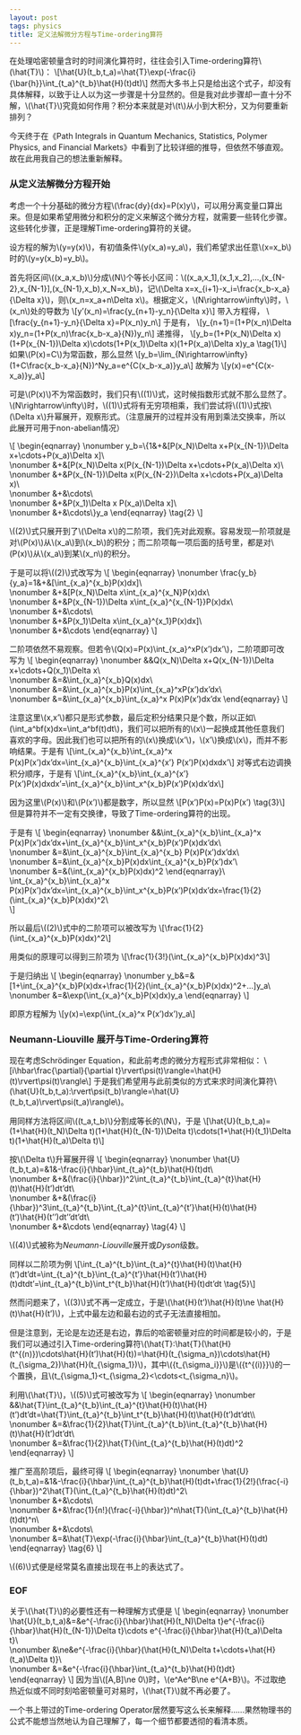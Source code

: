 ```yaml
---
layout: post
tags: physics
title: 定义法解微分方程与Time-ordering算符
---
```


在处理哈密顿量含时的时间演化算符时，往往会引入Time-ordering算符\\(\hat{T}\\)：
\\[\hat{U}(t_b,t_a)=\hat{T}\exp(-\frac{i}{\bar{h}}\int_{t_a}^{t_b}\hat{H}(t)dt)\\]
然而大多书上只是给出这个式子，却没有具体解释，以致于让人以为这一步骤是十分显然的。但是我对此步骤却一直十分不解，\\(\hat{T}\\)究竟如何作用？积分本来就是对\\(t\\)从小到大积分，又为何要重新排列？


今天终于在《Path Integrals in Quantum Mechanics, Statistics, Polymer Physics, and Financial Markets》中看到了比较详细的推导，但依然不够直观。故在此用我自己的想法重新解释。


### 从定义法解微分方程开始


考虑一个十分基础的微分方程\\(\frac{dy}{dx}=P(x)y\\)，可以用分离变量口算出来。但是如果希望用微分和积分的定义来解这个微分方程，就需要一些转化步骤。这些转化步骤，正是理解Time-ordering算符的关键。


设方程的解为\\(y=y(x)\\)，有初值条件\\(y(x_a)=y_a\\)，我们希望求出任意\\(x=x_b\\)时的\\(y=y(x_b)=y_b\\)。


首先将区间\\((x_a,x_b)\\)分成\\(N\\)个等长小区间：\\((x_a,x_1],(x_1,x_2],...,(x_{N-2},x_{N-1}],(x_{N-1},x_b),x_N=x_b\\)，记\\(\Delta x=x_{i+1}-x_i=\frac{x_b-x_a}{\Delta x}\\)，则\\(x_n=x_a+n\Delta x\\)。根据定义，\\(N\rightarrow\infty\\)时，\\(x_n\\)处的导数为
\\[y’(x_n)=\frac{y_{n+1}-y_n}{\Delta x}\\]
带入方程得，
\\[\frac{y_{n+1}-y_n}{\Delta x}=P(x_n)y_n\\]
于是有，
\\[y_{n+1}=(1+P(x_n)\Delta x)y_n=(1+P(x_n)\frac{x_b-x_a}{N})y_n\\]
递推得，
\\[y_b=(1+P(x_N)\Delta x)(1+P(x_{N-1})\Delta x)\cdots(1+P(x_1)\Delta x)(1+P(x_a)\Delta x)y_a \tag{1}\\]
如果\\(P(x)=C\\)为常函数，那么显然
\\[y_b=\lim_{N\rightarrow\infty}(1+C\frac{x_b-x_a}{N})^Ny_a=e^{C(x_b-x_a)}y_a\\]
故解为
\\[y(x)=e^{C(x-x_a)}y_a\\]


可是\\(P(x)\\)不为常函数时，我们只有\\((1)\\)式，这时候指数形式就不那么显然了。\\(N\rightarrow\infty\\)时，\\((1)\\)式将有无穷项相乘，我们尝试将\\((1)\\)式按\\(\Delta x\\)升幂展开，观察形式。（注意展开的过程并没有用到乘法交换率，所以此展开可用于non-abelian情况）


\\[
\begin{eqnarray}
\nonumber y_b=\\\{1&+&[P(x_N)\Delta x+P(x_{N-1})\Delta x+\cdots+P(x_a)\Delta x]\\\
\nonumber &+&[P(x_N)\Delta x(P(x_{N-1})\Delta x+\cdots+P(x_a)\Delta x)\\\
\nonumber &+&P(x_{N-1})\Delta x(P(x_{N-2})\Delta x+\cdots+P(x_a)\Delta x)\\\
\nonumber &+&\cdots\\\
\nonumber &+&P(x_1)\Delta x P(x_a)\Delta x]\\\
\nonumber &+&\cdots\\\}y_a
\end{eqnarray}
\tag{2}
\\]


\\((2)\\)式只展开到了\\(\Delta x\\)的二阶项，我们先对此观察。容易发现一阶项就是对\\(P(x)\\)从\\(x_a\\)到\\(x_b\\)的积分；而二阶项每一项后面的括号里，都是对\\(P(x)\\)从\\(x_a\\)到某\\(x_n\\)的积分。


于是可以将\\((2)\\)式改写为
\\[
\begin{eqnarray}
\nonumber \frac{y_b}{y_a}=1&+&[\int_{x_a}^{x_b}P(x)dx]\\\
\nonumber &+&[P(x_N)\Delta x\int_{x_a}^{x_N}P(x)dx\\\
\nonumber &+&P(x_{N-1})\Delta x\int_{x_a}^{x_{N-1}}P(x)dx\\\
\nonumber &+&\cdots\\\
\nonumber &+&P(x_1)\Delta x\int_{x_a}^{x_1}P(x)dx]\\\
\nonumber &+&\cdots
\end{eqnarray}
\\]


二阶项依然不易观察。但若令\\(Q(x)=P(x)\int_{x_a}^xP(x’)dx’\\)，二阶项即可改写为
\\[
\begin{eqnarray}
\nonumber &&Q(x_N)\Delta x+Q(x_{N-1})\Delta x+\cdots+Q(x_1)\Delta x\\\
\nonumber &=&\int_{x_a}^{x_b}Q(x)dx\\\
\nonumber &=&\int_{x_a}^{x_b}P(x)\int_{x_a}^xP(x’)dx’dx\\\
\nonumber &=&\int_{x_a}^{x_b}\int_{x_a}^x P(x)P(x’)dx’dx
\end{eqnarray}
\\]


注意这里\\(x,x’\\)都只是形式参数，最后定积分结果只是个数，所以正如\\(\int_a^bf(x)dx=\int_a^bf(t)dt\\)，我们可以把所有的\\(x\\)一起换成其他任意我们喜欢的字母。因此我们也可以把所有的\\(x\\)换成\\(x’\\)，\\(x’\\)换成\\(x\\)，而并不影响结果。于是有
\\[\int_{x_a}^{x_b}\int_{x_a}^x P(x)P(x’)dx’dx=\int_{x_a}^{x_b}\int_{x_a}^{x’} P(x’)P(x)dxdx’\\]
对等式右边调换积分顺序，于是有
\\[\int_{x_a}^{x_b}\int_{x_a}^{x’} P(x’)P(x)dxdx’=\int_{x_a}^{x_b}\int_x^{x_b}P(x’)P(x)dx’dx\\]


因为这里\\(P(x)\\)和\\(P(x’)\\)都是数字，所以显然
\\[P(x’)P(x)=P(x)P(x’) \tag{3}\\]
但是算符并不一定有交换律，导致了Time-ordering算符的出现。


于是有
\\[
\begin{eqnarray}
\nonumber &&\int_{x_a}^{x_b}\int_{x_a}^x P(x)P(x’)dx’dx+\int_{x_a}^{x_b}\int_x^{x_b}P(x’)P(x)dx’dx\\\
\nonumber &=&\int_{x_a}^{x_b}\int_{x_a}^{x_b} P(x)P(x’)dx’dx\\\
\nonumber &=&\int_{x_a}^{x_b}P(x)dx\int_{x_a}^{x_b}P(x’)dx’\\\
\nonumber &=&(\int_{x_a}^{x_b}P(x)dx)^2
\end{eqnarray}\\\
\int_{x_a}^{x_b}\int_{x_a}^x P(x)P(x’)dx’dx=\int_{x_a}^{x_b}\int_x^{x_b}P(x’)P(x)dx’dx=\frac{1}{2}(\int_{x_a}^{x_b}P(x)dx)^2\\\
\\]


所以最后\\((2)\\)式中的二阶项可以被改写为
\\[\frac{1}{2}(\int_{x_a}^{x_b}P(x)dx)^2\\]


用类似的原理可以得到三阶项为
\\[\frac{1}{3!}(\int_{x_a}^{x_b}P(x)dx)^3\\]


于是归纳出
\\[
\begin{eqnarray}
\nonumber y_b&=&[1+\int_{x_a}^{x_b}P(x)dx+\frac{1}{2}(\int_{x_a}^{x_b}P(x)dx)^2+...]y_a\\\
\nonumber &=&\exp(\int_{x_a}^{x_b}P(x)dx)y_a
\end{eqnarray}
\\]


即原方程解为
\\[y(x)=\exp(\int_{x_a}^x P(x’)dx’)y_a\\]


### Neumann-Liouville 展开与Time-Ordering算符


现在考虑Schrödinger Equation，和此前考虑的微分方程形式非常相似：
\\[i\hbar\frac{\partial}{\partial t}\rvert\psi(t)\rangle=\hat{H}(t)\rvert\psi(t)\rangle\\]
于是我们希望用与此前类似的方式来求时间演化算符\\(\hat{U}(t_b,t_a):\rvert\psi(t_b)\rangle=\hat{U}(t_b,t_a)\rvert\psi(t_a)\rangle\\)。


用同样方法将区间\\((t_a,t_b)\\)分割成等长的\\(N\\)，于是
\\[\hat{U}(t_b,t_a)=(1+\hat{H}(t_N)\Delta t)(1+\hat{H}(t_{N-1})\Delta t)\cdots(1+\hat{H}(t_1)\Delta t)(1+\hat{H}(t_a)\Delta t)\\]


按\\(\Delta t\\)升幂展开得
\\[
\begin{eqnarray}
\nonumber \hat{U}(t_b,t_a)=&1&-\frac{i}{\hbar}\int_{t_a}^{t_b}\hat{H}(t)dt\\\
\nonumber &+&(\frac{i}{\hbar})^2\int_{t_a}^{t_b}\int_{t_a}^{t}\hat{H}(t)\hat{H}(t’)dt’dt\\\
\nonumber &+&(\frac{i}{\hbar})^3\int_{t_a}^{t_b}\int_{t_a}^{t}\int_{t_a}^{t’}\hat{H}(t)\hat{H}(t’)\hat{H}(t’’)dt’’dt’dt\\\
\nonumber &+&\cdots
\end{eqnarray}
\tag{4}
\\]


\\((4)\\)式被称为*Neumann-Liouville*展开或*Dyson*级数。


同样以二阶项为例
\\[\int_{t_a}^{t_b}\int_{t_a}^{t}\hat{H}(t)\hat{H}(t’)dt’dt=\int_{t_a}^{t_b}\int_{t_a}^{t’}\hat{H}(t’)\hat{H}(t)dtdt’=\int_{t_a}^{t_b}\int_t^{t_b}\hat{H}(t’)\hat{H}(t)dt’dt \tag{5}\\]


然而问题来了，\\((3)\\)式不再一定成立，于是\\(\hat{H}(t’)\hat{H}(t)\ne \hat{H}(t)\hat{H}(t’)\\)，上式中最左边和最右边的式子无法直接相加。


但是注意到，无论是左边还是右边，靠后的哈密顿量对应的时间都是较小的，于是我们可以通过引入Time-ordering算符\\(\hat{T}:\hat{T}(\hat{H}(t^{(n)})\cdots\hat{H}(t’)\hat{H}(t))=\hat{H}(t_{\sigma_n})\cdots\hat{H}(t_{\sigma_2})\hat{H}(t_{\sigma_1})\\)，其中\\(\{t_{\sigma_i}\}\\)是\\(\{t^{(i)}\}\\)的一个置换，且\\(t_{\sigma_1}<t_{\sigma_2}<\cdots<t_{\sigma_n}\\)。


利用\\(\hat{T}\\)，\\((5)\\)式可被改写为
\\[
\begin{eqnarray}
\nonumber &&\hat{T}\int_{t_a}^{t_b}\int_{t_a}^{t}\hat{H}(t)\hat{H}(t’)dt’dt=\hat{T}\int_{t_a}^{t_b}\int_t^{t_b}\hat{H}(t)\hat{H}(t’)dt’dt\\\ 
\nonumber &=&\frac{1}{2}\hat{T}\int_{t_a}^{t_b}\int_{t_a}^{t_b}\hat{H}(t)\hat{H}(t’)dt’dt\\\
\nonumber &=&\frac{1}{2}\hat{T}(\int_{t_a}^{t_b}\hat{H}(t)dt)^2
\end{eqnarray}
\\]


推广至高阶项后，最终可得
\\[
\begin{eqnarray}
\nonumber \hat{U}(t_b,t_a)=&1&-\frac{i}{\hbar}\int_{t_a}^{t_b}\hat{H}(t)dt+\frac{1}{2!}(\frac{-i}{\hbar})^2\hat{T}(\int_{t_a}^{t_b}\hat{H}(t)dt)^2\\\
\nonumber &+&\cdots\\\
\nonumber &+&\frac{1}{n!}(\frac{-i}{\hbar})^n\hat{T}(\int_{t_a}^{t_b}\hat{H}(t)dt)^n\\\
\nonumber &+&\cdots\\\
\nonumber &=&\hat{T}\exp(-\frac{i}{\hbar}\int_{t_a}^{t_b}\hat{H}(t)dt)
\end{eqnarray}
\tag{6}
\\]


\\((6)\\)式便是经常莫名直接出现在书上的表达式了。


### EOF


关于\\(\hat{T}\\)的必要性还有一种理解方式便是
\\[
\begin{eqnarray}
\nonumber \hat{U}(t_b,t_a)&=&e^{-\frac{i}{\hbar}\hat{H}(t_N)\Delta t}e^{-\frac{i}{\hbar}\hat{H}(t_{N-1})\Delta t}\cdots e^{-\frac{i}{\hbar}\hat{H}(t_a)\Delta t}\\\
\nonumber &\ne&e^{-\frac{i}{\hbar}(\hat{H}(t_N)\Delta t+\cdots+\hat{H}(t_a)\Delta t)}\\\
\nonumber &=&e^{-\frac{i}{\hbar}\int_{t_a}^{t_b}\hat{H}(t)dt}
\end{eqnarray}
\\]
因为当\\([A,B]\ne 0\\)时，\\(e^Ae^B\ne e^{A+B}\\)。不过取绝热近似或不同时刻哈密顿量可对易时，\\(\hat{T}\\)就不再必要了。


一个书上带过的Time-ordering Operator居然要写这么长来解释……果然物理书的公式不能想当然地认为自己理解了，每一个细节都要透彻的看清本质。